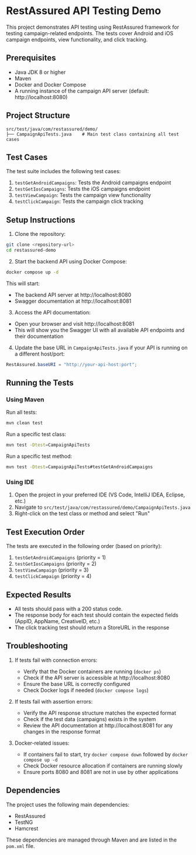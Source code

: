 # RestAssured API Testing Demo

This project demonstrates API testing using RestAssured framework for testing campaign-related endpoints. The tests cover Android and iOS campaign endpoints, view functionality, and click tracking.

## Prerequisites

- Java JDK 8 or higher
- Maven
- Docker and Docker Compose
- A running instance of the campaign API server (default: http://localhost:8080)

## Project Structure

```
src/test/java/com/restassured/demo/
├── CampaignApiTests.java    # Main test class containing all test cases
```

## Test Cases

The test suite includes the following test cases:

1. `testGetAndroidCampaigns`: Tests the Android campaigns endpoint
2. `testGetIosCampaigns`: Tests the iOS campaigns endpoint
3. `testViewCampaign`: Tests the campaign view functionality
4. `testClickCampaign`: Tests the campaign click tracking

## Setup Instructions

1. Clone the repository:
```bash
git clone <repository-url>
cd restassured-demo
```

2. Start the backend API using Docker Compose:
```bash
docker compose up -d
```

This will start:
- The backend API server at http://localhost:8080
- Swagger documentation at http://localhost:8081

3. Access the API documentation:
- Open your browser and visit http://localhost:8081
- This will show you the Swagger UI with all available API endpoints and their documentation

4. Update the base URL in `CampaignApiTests.java` if your API is running on a different host/port:
```java
RestAssured.baseURI = "http://your-api-host:port";
```

## Running the Tests

### Using Maven

Run all tests:
```bash
mvn clean test
```

Run a specific test class:
```bash
mvn test -Dtest=CampaignApiTests
```

Run a specific test method:
```bash
mvn test -Dtest=CampaignApiTests#testGetAndroidCampaigns
```

### Using IDE

1. Open the project in your preferred IDE (VS Code, IntelliJ IDEA, Eclipse, etc.)
2. Navigate to `src/test/java/com/restassured/demo/CampaignApiTests.java`
3. Right-click on the test class or method and select "Run"

## Test Execution Order

The tests are executed in the following order (based on priority):

1. `testGetAndroidCampaigns` (priority = 1)
2. `testGetIosCampaigns` (priority = 2)
3. `testViewCampaign` (priority = 3)
4. `testClickCampaign` (priority = 4)

## Expected Results

- All tests should pass with a 200 status code.
- The response body for each test should contain the expected fields (AppID, AppName, CreativeID, etc.)
- The click tracking test should return a StoreURL in the response

## Troubleshooting

1. If tests fail with connection errors:
   - Verify that the Docker containers are running (`docker ps`)
   - Check if the API server is accessible at http://localhost:8080
   - Ensure the base URL is correctly configured
   - Check Docker logs if needed (`docker compose logs`)

2. If tests fail with assertion errors:
   - Verify the API response structure matches the expected format
   - Check if the test data (campaigns) exists in the system
   - Review the API documentation at http://localhost:8081 for any changes in the response format

3. Docker-related issues:
   - If containers fail to start, try `docker compose down` followed by `docker compose up -d`
   - Check Docker resource allocation if containers are running slowly
   - Ensure ports 8080 and 8081 are not in use by other applications

## Dependencies

The project uses the following main dependencies:
- RestAssured
- TestNG
- Hamcrest

These dependencies are managed through Maven and are listed in the `pom.xml` file.
